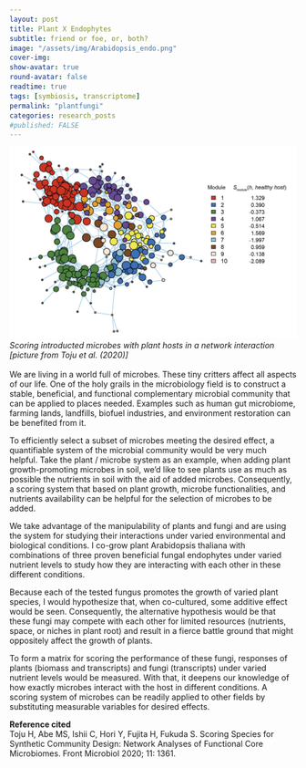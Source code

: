 ```yaml
---
layout: post
title: Plant X Endophytes
subtitle: friend or foe, or, both?
image: "/assets/img/Arabidopsis_endo.png"
cover-img:
show-avatar: true
round-avatar: false
readtime: true
tags: [symbiosis, transcriptome]
permalink: "plantfungi"
categories: research_posts
#published: FALSE
---
```

![](/assets/img/plantfungiscoring.png)
*Scoring introducted microbes with plant hosts in a network interaction [picture from Toju et al. (2020)]* <br>
<br>
We are living in a world full of microbes. These tiny critters affect all aspects of our life. One of the holy grails in the microbiology field is to construct a stable, beneficial, and functional complementary microbial community that can be applied to places needed. Examples such as human gut microbiome, farming lands, landfills, biofuel industries, and environment restoration can be benefited from it.<br>

To efficiently select a subset of microbes meeting the desired effect, a quantifiable system of the microbial community would be very much helpful. Take the plant / microbe system as an example, when adding plant growth-promoting microbes in soil, we’d like to see plants use as much as possible the nutrients in soil with the aid of added microbes. Consequently, a scoring system that based on plant growth, microbe functionalities, and nutrients availability can be helpful for the selection of microbes to be added. <br>

We take advantage of the manipulability of plants and fungi and are using the system for studying their interactions under varied environmental and biological conditions. I co-grow plant Arabidopsis thaliana with combinations of three proven beneficial fungal endophytes under varied nutrient levels to study how they are interacting with each other in these different conditions.<br>

Because each of the tested fungus promotes the growth of varied plant species, I would hypothesize that, when co-cultured, some additive effect would be seen. Consequently, the alternative hypothesis would be that these fungi may compete with each other for limited resources (nutrients, space, or niches in plant root) and result in a fierce battle ground that might oppositely affect the growth of plants.<br>

To form a matrix for scoring the performance of these fungi, responses of plants (biomass and transcripts) and fungi (transcripts) under varied nutrient levels would be measured. With that, it deepens our knowledge of how exactly microbes interact with the host in different conditions. A scoring system of microbes can be readily applied to other fields by substituting measurable variables for desired effects.<br>

**Reference cited**<br>
Toju H, Abe MS, Ishii C, Hori Y, Fujita H, Fukuda S. Scoring Species for Synthetic Community Design: Network Analyses of Functional Core Microbiomes. Front Microbiol 2020; 11: 1361.

